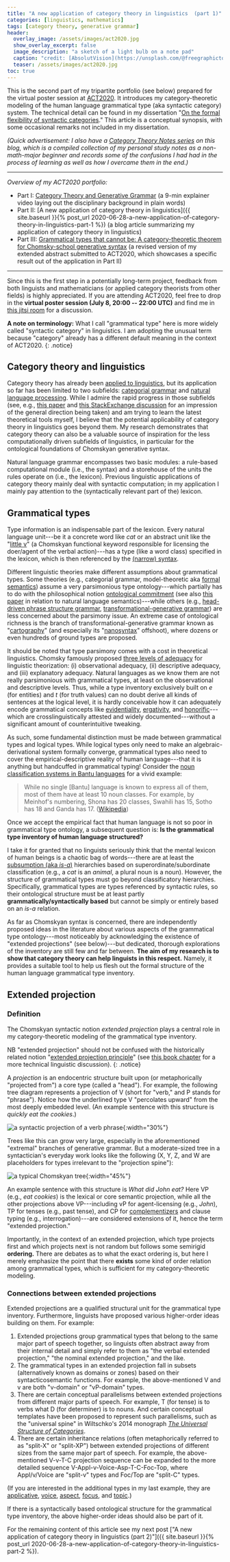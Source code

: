 ```yaml
---
title: "A new application of category theory in linguistics  (part 1)"
categories: [linguistics, mathematics]
tags: [category theory, generative grammar]
header:
  overlay_image: /assets/images/act2020.jpg
  show_overlay_excerpt: false
  image_description: "a sketch of a light bulb on a note pad"
  caption: "credit: [AbsolutVision](https://unsplash.com/@freegraphictoday?utm_source=unsplash&utm_medium=referral&utm_content=creditCopyText) on [Unsplash](https://unsplash.com/s/photos/idea?utm_source=unsplash&utm_medium=referral&utm_content=creditCopyText))"
  teaser: /assets/images/act2020.jpg
toc: true
---
```


This is the second part of my tripartite portfolio (see below) prepared for the virtual poster session at [ACT2020](https://act2020.mit.edu). It introduces my category-theoretic modeling of the human language grammatical type (aka syntactic category) system. The technical detail can be found in my dissertation "[On the formal flexibility of syntactic categories](https://www.repository.cam.ac.uk/handle/1810/297789)." This article is a conceptual synopsis, with some occasional remarks not included in my dissertation.

*(Quick advertisement: I also have a [Category Theory Notes series](https://blog.juliosong.com/linguistics/mathematics/category-theory-notes-1/) on this blog, which is a compiled collection of my personal study notes as a non-math-major beginner and records some of the confusions I had had in the process of learning as well as how I overcame them in the end.)*

***
*Overview of my ACT2020 portfolio:*
- Part I: [Category Theory and Generative Grammar](https://www.youtube.com/watch?v=dzEPH8K4CaQ) (a 9-min explainer video laying out the disciplinary background in plain words)
- Part II: [A new application of category theory in linguistics]({{ site.baseurl }}{% post_url 2020-06-28-a-new-application-of-category-theory-in-linguistics-part-1 %}) (a blog article summarizing my application of category theory in linguistics)
- Part III: [Grammatical types that cannot be: A category-theoretic theorem for Chomsky-school generative syntax](https://www.juliosong.com/doc/Song2020ACTabstract.pdf) (a revised version of my extended abstract submitted to ACT2020, which showcases a specific result out of the application in Part II)

***

Since this is the first step in a potentially long-term project, feedback from both linguists and mathematicians (or applied category theorists from other fields) is highly appreciated. If you are attending ACT2020, feel free to drop in the **virtual poster session (July 8, 20:00 -- 22:00 UTC)** and find me in [this jitsi room](https://meet.jit.si/ACT2020-Song) for a discussion.

**A note on terminology:** What I call "grammatical type" here is more widely called "syntactic category" in linguistics. I am adopting the unusual term because "category" already has a different default meaning in the context of ACT2020.
{: .notice}

## Category theory and linguistics
Category theory has already been [applied to linguistics](https://golem.ph.utexas.edu/category/2018/02/linguistics_using_category_the.html), but its application so far has been limited to two subfields: [categorial grammar](https://en.wikipedia.org/wiki/Categorial_grammar) and [natural language processing](https://en.wikipedia.org/wiki/Natural_language_processing). While I admire the rapid progress in those subfields (see, e.g., [this paper](https://hal.archives-ouvertes.fr/hal-00936338/document) and [this StackExchange discussion](https://linguistics.stackexchange.com/questions/19134/how-is-category-theory-applied-in-linguistics) for an impression of the general direction being taken) and am trying to learn the latest theoretical tools myself, I believe that the potential applicability of category theory in linguistics goes beyond them. My research demonstrates that category theory can also be a valuable source of inspiration for the less computationally driven subfields of linguistics, in particular for the ontological foundations of Chomskyan generative syntax.

Natural language grammar encompasses two basic modules: a rule-based computational module (i.e., the syntax) and a storehouse of the units the rules operate on (i.e., the lexicon). Previous linguistic applications of category theory mainly deal with syntactic computation; in my application I mainly pay attention to the (syntactically relevant part of the) lexicon.

## Grammatical types
Type information is an indispensable part of the lexicon. Every natural language unit---be it a concrete word like *cat* or an abstract unit like the "[little v](https://www.reddit.com/r/linguistics/comments/2nk891/whats_littlev_or_vp_also_could_someone_give_me/)" (a Chomskyan functional keyword responsible for licensing the doer/agent of the verbal action)---has a type (like a word class) specified in the lexicon, which is then referenced by the [(narrow) syntax](http://linguistforum.com/morphosyntax/narrow-syntax/?PHPSESSID=pobsr3r9qdt90mcl736p56grr7).

Different linguistic theories make different assumptions about grammatical types. Some theories (e.g., categorial grammar, model-theoretic aka [formal semantics](https://en.wikipedia.org/wiki/Formal_semantics_(linguistics))) assume a very parsimonious type ontology---which partially has to do with the philosophical notion [ontological commitment](https://en.wikipedia.org/wiki/Ontological_commitment) (see also [this paper](https://arxiv.org/pdf/0708.2303.pdf) in relation to natural language semantics)---while others (e.g., [head-driven phrase structure grammar](https://en.wikipedia.org/wiki/Head-driven_phrase_structure_grammar), [transformational-generative grammar](https://en.wikipedia.org/wiki/Transformational_grammar)) are less concerned about the parsimony issue. An extreme case of ontological richness is the branch of transformational-generative grammar known as "[cartography](https://en.wikipedia.org/wiki/Cartographic_syntax)" (and especially its "[nanosyntax](https://en.wikipedia.org/wiki/Nanosyntax)" offshoot), where dozens or even hundreds of ground types are proposed.

It should be noted that type parsimony comes with a cost in theoretical linguistics. Chomsky famously proposed [three levels of adequacy](https://en.wikipedia.org/wiki/Levels_of_adequacy) for linguistic theorization: (i) observational adequacy, (ii) descriptive adequacy, and (iii) explanatory adequacy. Natural languages as we know them are not really parsimonious with grammatical types, at least on the observational and descriptive levels. Thus, while a type inventory exclusively built on $e$ (for entities) and $t$ (for truth values) can no doubt derive all kinds of sentences at the logical level, it is hardly conceivable how it can adequately encode grammatical concepts like [evidentiality](https://en.wikipedia.org/wiki/Evidentiality), [ergativity](https://en.wikipedia.org/wiki/Ergative–absolutive_alignment), and [honorific](https://en.wikipedia.org/wiki/Honorific)---which are crosslinguistically attested and widely documented---without a significant amount of counterintuitive tweaking.

As such, some fundamental distinction must be made between grammatical types and logical types. While logical types only need to make an algebraic-derivational system formally converge, grammatical types also need to cover the empirical-descriptive reality of human language---that it is anything but handcuffed in grammatical typing! Consider the [noun classification systems in Bantu languages](https://en.wikipedia.org/wiki/Noun_class#Bantu_languages) for a vivid example:

> While no single [Bantu] language is known to express all of them, most of them have at least 10 noun classes. For example, by Meinhof's numbering, Shona has 20 classes, Swahili has 15, Sotho has 18 and Ganda has 17. ([Wikipedia](https://en.wikipedia.org/wiki/Noun_class#Bantu_languages))

Once we accept the empirical fact that human language is not so poor in grammatical type ontology, a subsequent question is: **Is the grammatical type inventory of human language structured?**

I take it for granted that no linguists seriously think that the mental lexicon of human beings is a chaotic bag of words---there are at least the [subsumption (aka *is-a*)](https://en.wikipedia.org/wiki/Is-a) hierarchies based on superordinate/subordinate classification (e.g., a *cat* is an *animal*, a plural noun is a noun). However, the structure of grammatical types must go beyond classificatory hierarchies. Specifically, grammatical types are types referenced by syntactic rules, so their ontological structure must be at least partly **grammatically/syntactically based** but cannot be simply or entirely based on an *is-a* relation.

As far as Chomskyan syntax is concerned, there are independently proposed ideas in the literature about various aspects of the grammatical type ontology---most noticeably by acknowledging the existence of "extended projections" (see below)---but dedicated, thorough explorations of the inventory are still few and far between. **The aim of my research is to show that category theory can help linguists in this respect.** Namely, it provides a suitable tool to help us flesh out the formal structure of the human language grammatical type inventory.

## Extended projection
### Definition
The Chomskyan syntactic notion *extended projection* plays a central role in my category-theoretic modeling of the grammatical type inventory.

NB "extended projection" should not be confused with the historically related notion "[extended projection principle](https://en.wikipedia.org/wiki/Extended_projection_principle)" (see [this book chapter](http://norbert.abelcorver.com/wp-content/uploads/2010/10/CorverLexicalCategoriesAndExtendedProjection.pdf) for a more technical linguistic discussion).
{: .notice}

A *projection* is an endocentric structure built upon (or metaphorically "projected from") a core type (called a "head"). For example, the following tree diagram represents a projection of V (short for "verb," and P stands for "phrase"). Notice how the underlined type V "percolates upward" from the most deeply embedded level. (An example sentence with this structure is *quickly eat the cookies*.)

![a syntactic projection of a verb phrase](/assets/images/syntactic-projection.png){:width="30%"}

Trees like this can grow very large, especially in the aforementioned "extremal" branches of generative grammar. But a moderate-sized tree in a syntactician's everyday work looks like the following (X, Y, Z, and W are placeholders for types irrelevant to the "projection spine"):

![a typical Chomskyan tree](/assets/images/chomskyan-tree.png){:width="45%"}

An example sentence with this structure is *What did John eat?* Here VP (e.g., *eat cookies*) is the lexical or core semantic projection, while all the other projections above VP---including vP for agent-licensing (e.g., *John*), TP for tenses (e.g., past tense), and CP for [complementizers](https://en.wikipedia.org/wiki/Complementizer) and clause typing (e.g., interrogation)---are considered extensions of it, hence the term "extended projection."

Importantly, in the context of an extended projection, which type projects first and which projects next is not random but follows some semirigid **ordering.** There are debates as to what the exact ordering is, but here I merely emphasize the point that there **exists** some kind of order relation among grammatical types, which is sufficient for my category-theoretic modeling.

### Connections between extended projections
Extended projections are a qualified structural unit for the grammatical type inventory. Furthermore, linguists have proposed various higher-order ideas building on them. For example:

1. Extended projections group grammatical types that belong to the same major part of speech together, so linguists often abstract away from their internal detail and simply refer to them as "the verbal extended projection," "the nominal extended projection," and the like.
2. The grammatical types in an extended projection fall in subsets (alternatively known as domains or zones) based on their syntacticosemantic functions. For example, the above-mentioned V and v are both "v-domain" or "vP-domain" types.
3. There are certain conceptual parallelisms between extended projections from different major parts of speech. For example, T (for tense) is to verbs what D (for determiner) is to nouns. And certain conceptual templates have been proposed to represent such parallelisms, such as the "universal spine" in Wiltschko's 2014 monograph [*The Universal Structure of Categories*](https://books.google.co.jp/books/about/The_Universal_Structure_of_Categories.html?id=xYf2AwAAQBAJ&source=kp_book_description&redir_esc=y).
4. There are certain inheritance relations (often metaphorically referred to as "split-X" or "split-XP") between extended projections of different sizes from the same major part of speech. For example, the above-mentioned V-v-T-C projection sequence can be expanded to the more detailed sequence V-Appl-v-Voice-Asp-T-C-Foc-Top, where Appl/v/Voice are "split-v" types and Foc/Top are "split-C" types.

(If you are interested in the additional types in my last example, they are [applicative](https://en.wikipedia.org/wiki/Applicative_voice), [voice](https://en.wikipedia.org/wiki/Voice_(grammar)), [aspect](https://en.wikipedia.org/wiki/Grammatical_aspect), [focus](https://en.wikipedia.org/wiki/Focus_(linguistics)), and [topic](https://en.wikipedia.org/wiki/Topic_and_comment).)

If there is a syntactically based ontological structure for the grammatical type inventory, the above higher-order ideas should also be part of it.

For the remaining content of this article see my next post ["A new application of category theory in linguistics  (part 2)"]({{ site.baseurl }}{% post_url 2020-06-28-a-new-application-of-category-theory-in-linguistics-part-2 %}).
